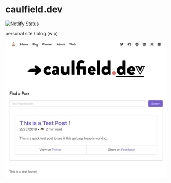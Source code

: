 # caulfield.dev

[![Netlify Status](https://api.netlify.com/api/v1/badges/c80b6137-d0ea-4fc1-8f50-8abcba2f4ecf/deploy-status)](https://app.netlify.com/sites/hopeful-beaver-a2fffd/deploys)

personal site / blog (wip)

![preview](src/assets/img/prev.png)
